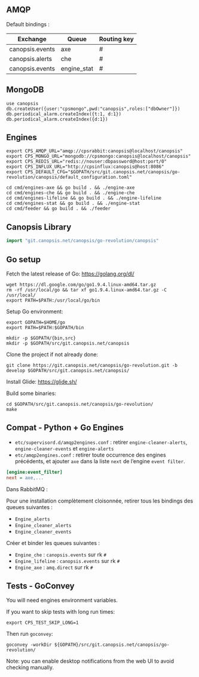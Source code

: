 ## AMQP

Default bindings :

Exchange        | Queue       | Routing key
--------------- | ----------- | -----------
canopsis.events | axe         | #
canopsis.alerts | che         | #
canopsis.events | engine_stat | #

## MongoDB

```
use canopsis
db.createUser({user:"cpsmongo",pwd:"canopsis",roles:["dbOwner"]})
db.periodical_alarm.createIndex({t:1, d:1})
db.periodical_alarm.createIndex({d:1})
```

## Engines

```
export CPS_AMQP_URL="amqp://cpsrabbit:canopsis@localhost/canopsis"
export CPS_MONGO_URL="mongodb://cpsmongo:canopsis@localhost/canopsis"
export CPS_REDIS_URL="redis://nouser:dbpassword@host:port/0"
export CPS_INFLUX_URL="http://cpsinflux:canopsis@host:8086"
export CPS_DEFAULT_CFG="$GOPATH/src/git.canopsis.net/canopsis/go-revolution/canopsis/default_configuration.toml"
```

```
cd cmd/engines-axe && go build . && ./engine-axe
cd cmd/engines-che && go build . && ./engine-che
cd cmd/engines-lifeline && go build . && ./engine-lifeline
cd cmd/engines-stat && go build . && ./engine-stat
cd cmd/feeder && go build . && ./feeder
```

## Canopsis Library

```go
import "git.canopsis.net/canopsis/go-revolution/canopsis"
```

## Go setup

Fetch the latest release of Go: https://golang.org/dl/

```
wget https://dl.google.com/go/go1.9.4.linux-amd64.tar.gz
rm -rf /usr/local/go && tar xf go1.9.4.linux-amd64.tar.gz -C /usr/local/
export PATH=$PATH:/usr/local/go/bin
```

Setup Go environment:

```
export GOPATH=$HOME/go
export PATH=$PATH:$GOPATH/bin

mkdir -p $GOPATH/{bin,src}
mkdir -p $GOPATH/src/git.canopsis.net/canopsis
```

Clone the project if not already done:

```
git clone https://git.canopsis.net/canopsis/go-revolution.git -b develop $GOPATH/src/git.canopsis.net/canopsis/
```

Install Glide: https://glide.sh/

Build some binaries:

```
cd $GOPATH/src/git.canopsis.net/canopsis/go-revolution/
make
```

## Compat - Python + Go Engines

 * `etc/supervisord.d/amqp2engines.conf` : retirer `engine-cleaner-alerts`, `engine-cleaner-events` et `engine-alerts`
 * `etc/amqp2engines.conf` : retirer toute occurrence des engines précédents, et ajouter `axe` dans la liste `next` de l’engine `event filter`.

```ini
[engine:event_filter]
next = axe,...
```

Dans RabbitMQ :

Pour une installation complètement cloisonnée, retirer tous les bindings des queues suivantes :

 * `Engine_alerts`
 * `Engine_cleaner_alerts`
 * `Engine_cleaner_events`

Créer et binder les queues suivantes :

 * `Engine_che` : `canopsis.events` sur rk `#`
 * `Engine_lifeline` : `canopsis.events` sur rk `#`
 * `Engine_axe` : `amq.direct` sur rk `#`

## Tests - GoConvey

You will need engines environment variables.

If you want to skip tests with long run times:

```
export CPS_TEST_SKIP_LONG=1
```

Then run `goconvey`:

```
goconvey -workDir ${GOPATH}/src/git.canopsis.net/canopsis/go-revolution/
```

Note: you can enable desktop notifications from the web UI to avoid checking manually.

